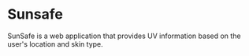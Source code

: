 # Sunsafe
SunSafe is a web application that provides UV information based on the user's location and skin type.
